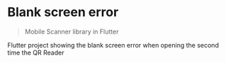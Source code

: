 # Blank screen error
> Mobile Scanner library in Flutter

Flutter project showing the blank screen error when opening the second time the QR Reader
